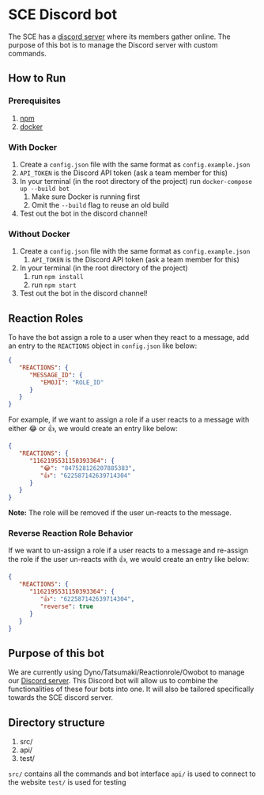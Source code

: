 # SCE Discord bot

The SCE has a [discord server](https://discord.gg/e2Dsgd9) where
its members gather online. The purpose of this bot is to manage
the Discord server with custom commands. 

## How to Run
### Prerequisites
1. [npm](https://www.npmjs.com)
1. [docker](https://www.docker.com)

### With Docker
1.  Create a `config.json` file with the same format as `config.example.json`
2. `API_TOKEN` is the Discord API token (ask a team member for this)
3. In your terminal (in the root directory of the project) run `docker-compose up --build bot`
   1. Make sure Docker is running first
   2. Omit the `--build` flag to reuse an old build
4. Test out the bot in the discord channel!

### Without Docker

1. Create a `config.json` file with the same format as `config.example.json`
   1. `API_TOKEN` is the Discord API token (ask a team member for this)
2. In your terminal (in the root directory of the project)
   1. run `npm install`
   2. run `npm start`
3. Test out the bot in the discord channel!

## Reaction Roles
To have the bot assign a role to a user when they react to a message, add
an entry to the `REACTIONS` object in `config.json` like below:
```json
{
   "REACTIONS": {
      "MESSAGE_ID": {
         "EMOJI": "ROLE_ID"
      }
   }
}
```

For example, if we want to assign a role if a user reacts to a message
with either 😂 or 👍, we would create an entry like below:
```json
{
   "REACTIONS": {
      "1162195531150393364": {
         "😂": "847528126207885383",
         "👍": "622587142639714304"
      }
   }
}
```
**Note:** The role will be removed if the user un-reacts to the message.

### Reverse Reaction Role Behavior
If we want to un-assign a role if a user reacts to a message and
re-assign the role if the user un-reacts with 👍, we would create
an entry like below:
```json
{
   "REACTIONS": {
      "1162195531150393364": {
         "👍": "622587142639714304",
         "reverse": true
      }
   }
}
```

## Purpose of this bot

We are currently using Dyno/Tatsumaki/Reactionrole/Owobot to manage
our [Discord server](https://discord.gg/e2Dsgd9). This Discord bot
will allow us to combine the functionalities of these four bots
into one. It will also be tailored specifically towards the SCE discord
server.

## Directory structure

1. src/
1. api/
1. test/

`src/` contains all the commands and bot interface
`api/` is used to connect to the website
`test/` is used for testing
